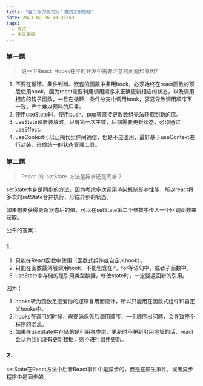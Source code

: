 ```yaml
---
title: "金三银四突击队：第四天附加题"
date: 2021-02-26 08:38:59
tags:
  - 面试
  - 金三银四
---
```


<!--banner-pic|sticker|content-img|content-img-half-->

### 第一题

> 说一下React Hooks在平时开发中需要注意的问题和原因?

1. 不要在循环、条件判断、嵌套的函数中条用hook，必须始终在react函数的顶层使用hook。因为react需要利用调用顺序来正确更新相应的状态，以及调用相应的钩子函数，一旦在循环、条件分支中调用hook，容易导致调用顺序不一致，产生难以预料的后果。
2. 使用useState时，使用push、pop等直接更改数组无法获取到新的值。
3. useState设置装填时，只有第一次生效，后期需要更新状态，必须通过useEffect。
4. useContext可以让隔代组件间通信，但是不应滥用，最好基于useContext进行封装，形成统一的状态管理工具。

### 第二题

> React 的 setState 方法是异步还是同步？

setState本身是同步的方法，因为考虑多次调用渲染机制影响性能，所以react将多次的setState合并执行，形成异步的状态。

如果想要获得更新状态后的值，可以在setState第二个参数中传入一个回调函数来获取。

公布的答案：

### 1.

1. 只能在React函数中使用（函数式组件或自定义hook）。
2. 只能在函数最外层调用hook，不能包含在if，for等语句中，或者子函数中。
3. useState中存储的是引用类型数据，修改state时，一定要返回新的引用。

因为： 
1. hooks转为函数足迹爱你的逻辑复用而设计，所以只能用在函数式组件和自定义hooks中。
2. hooks在调用的时候，需要确保先后调用顺序，一个顺序出问题，会导致整个程序的混乱。
3. 如果在useState中存储的是引用各类型，更新时不更新引用地址的话，react会认为我们没有更新数据，则不进行组件更新。

### 2.

setState在React方法中后者React事件中是异步的，但是在原生事件，或者异步程序中是同步的。
